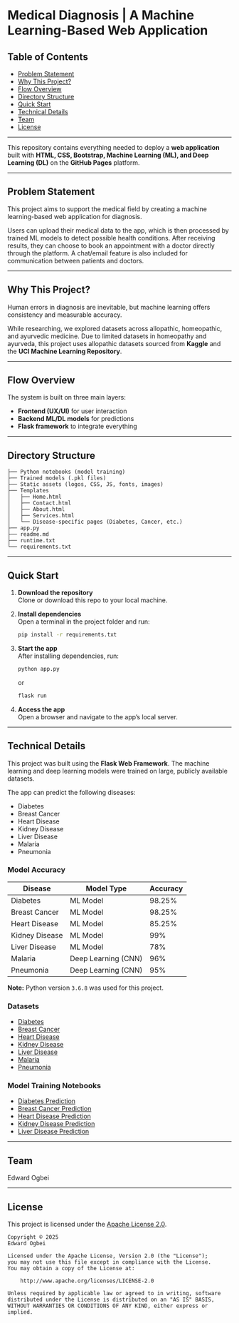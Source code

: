 # Medical Diagnosis | A Machine Learning-Based Web Application

## Table of Contents
- [Problem Statement](#problem-statement)
- [Why This Project?](#why-this-project)
- [Flow Overview](#flow-overview)
- [Directory Structure](#directory-structure)
- [Quick Start](#quick-start)
- [Technical Details](#technical-details)
- [Team](#team)
- [License](#license)

---

This repository contains everything needed to deploy a **web application** built with **HTML, CSS, Bootstrap, Machine Learning (ML), and Deep Learning (DL)** on the **GitHub Pages** platform.  

---

## Problem Statement
This project aims to support the medical field by creating a machine learning-based web application for diagnosis.  

Users can upload their medical data to the app, which is then processed by trained ML models to detect possible health conditions. After receiving results, they can choose to book an appointment with a doctor directly through the platform. A chat/email feature is also included for communication between patients and doctors.  

---

## Why This Project?
Human errors in diagnosis are inevitable, but machine learning offers consistency and measurable accuracy.  

While researching, we explored datasets across allopathic, homeopathic, and ayurvedic medicine. Due to limited datasets in homeopathy and ayurveda, this project uses allopathic datasets sourced from **Kaggle** and the **UCI Machine Learning Repository**.  

---

## Flow Overview
The system is built on three main layers:
- **Frontend (UX/UI)** for user interaction  
- **Backend ML/DL models** for predictions  
- **Flask framework** to integrate everything  

---

## Directory Structure
```
├── Python notebooks (model training)
├── Trained models (.pkl files)
├── Static assets (logos, CSS, JS, fonts, images)
├── Templates
│   ├── Home.html
│   ├── Contact.html
│   ├── About.html
│   ├── Services.html
│   └── Disease-specific pages (Diabetes, Cancer, etc.)
├── app.py
├── readme.md
├── runtime.txt
└── requirements.txt
```

---

## Quick Start

1. **Download the repository**  
   Clone or download this repo to your local machine.  

2. **Install dependencies**  
   Open a terminal in the project folder and run:
   ```bash
   pip install -r requirements.txt
   ```

3. **Start the app**  
   After installing dependencies, run:
   ```bash
   python app.py
   ```
   or
   ```bash
   flask run
   ```

4. **Access the app**  
   Open a browser and navigate to the app’s local server.  

---

## Technical Details
This project was built using the **Flask Web Framework**. The machine learning and deep learning models were trained on large, publicly available datasets.  

The app can predict the following diseases:
- Diabetes
- Breast Cancer
- Heart Disease
- Kidney Disease
- Liver Disease
- Malaria
- Pneumonia

### Model Accuracy

Disease | Model Type | Accuracy
--- | --- | ---
Diabetes | ML Model | 98.25%
Breast Cancer | ML Model | 98.25%
Heart Disease | ML Model | 85.25%
Kidney Disease | ML Model | 99%
Liver Disease | ML Model | 78%
Malaria | Deep Learning (CNN) | 96%
Pneumonia | Deep Learning (CNN) | 95%

**Note:** Python version `3.6.8` was used for this project.  

### Datasets
- [Diabetes](https://www.kaggle.com/uciml/pima-indians-diabetes-database)  
- [Breast Cancer](https://www.kaggle.com/uciml/breast-cancer-wisconsin-data)  
- [Heart Disease](https://www.kaggle.com/ronitf/heart-disease-uci)  
- [Kidney Disease](https://www.kaggle.com/mansoordaku/ckdisease)  
- [Liver Disease](https://www.kaggle.com/uciml/indian-liver-patient-records)  
- [Malaria](https://www.kaggle.com/iarunava/cell-images-for-detecting-malaria)  
- [Pneumonia](https://www.kaggle.com/paultimothymooney/chest-xray-pneumonia)  

### Model Training Notebooks
- [Diabetes Prediction](https://github.com/venugopalkadamba/Multi_Disease_Predictor/blob/master/Python%20Notebooks/Diabetes_Prediction.ipynb)  
- [Breast Cancer Prediction](https://github.com/venugopalkadamba/Multi_Disease_Predictor/blob/master/Python%20Notebooks/Cancer_Prediction.ipynb)  
- [Heart Disease Prediction](https://github.com/venugopalkadamba/Multi_Disease_Predictor/blob/master/Python%20Notebooks/Heart_Disease_Prediction.ipynb)  
- [Kidney Disease Prediction](https://github.com/venugopalkadamba/Multi_Disease_Predictor/blob/master/Python%20Notebooks/Kidney_Disease_Prediction.ipynb)  
- [Liver Disease Prediction](https://github.com/venugopalkadamba/Multi_Disease_Predictor/blob/master/Python%20Notebooks/Liver_Disease_Prediction.ipynb)  

---

## Team
Edward Ogbei  

---

## License
This project is licensed under the [Apache License 2.0](http://www.apache.org/licenses/LICENSE-2.0).  

```
Copyright © 2025  
Edward Ogbei  

Licensed under the Apache License, Version 2.0 (the "License");  
you may not use this file except in compliance with the License.  
You may obtain a copy of the License at:

    http://www.apache.org/licenses/LICENSE-2.0

Unless required by applicable law or agreed to in writing, software distributed under the License is distributed on an "AS IS" BASIS,
WITHOUT WARRANTIES OR CONDITIONS OF ANY KIND, either express or implied.
```
